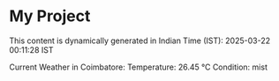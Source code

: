 # My Project

This content is dynamically generated in Indian Time (IST): 2025-03-22 00:11:28 IST


Current Weather in Coimbatore:
Temperature: 26.45 °C
Condition: mist
